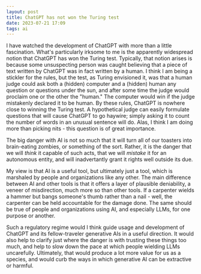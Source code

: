 ```yaml
---
layout: post 
title: ChatGPT has not won the Turing test
date: 2023-07-21 17:09
tags: ai
---
```


I have watched the development of ChatGPT with more than a little fascination. What's particularly irksome to me is the apparently widespread notion that ChatGPT has won the Turing test. Typically, that notion arises is because some unsuspecting person was caught believing that a piece of text written by ChatGPT was in fact written by a human. I think I am being a stickler for the rules, but the test, as Turing envisioned it, was that a human judge could ask both a (hidden) computer and a (hidden) human any question or questions under the sun, and after some time the judge would proclaim one or the other the "human." The computer would win if the judge mistakenly declared it to be human. By these rules, ChatGPT is nowhere close to winning the Turing test. A hypothetical judge can easily formulate questions that will cause ChatGPT to go haywire; simply asking it to count the number of words in an unusual sentence will do. Alas, I think I am doing more than picking nits - this question is of great importance.

<!--more-->

The big danger with AI is not so much that it will turn all of our toasters into brain-eating zombies, or something of the sort. Rather, it is the danger that we will *think* it capable of such acts, that we will *mistake* it for an autonomous entity, and will inadvertantly grant it rights well outside its due.

My view is that AI is a useful tool, but ultimately just a tool, which is marshaled by people and organizations like any other. The main difference between AI and other tools is that it offers a layer of plausible deniability, a veneer of misdirection, much more so than other tools. If a carpenter wields a hammer but bangs someone's thumb rather than a nail - well, the carpenter can be held accountable for the damage done. The same should be true of people and organizations using AI, and especially LLMs, for one purpose or another.

Such a regulatory regime would I think guide usage and development of ChatGPT and its fellow-traveler generative AIs in a useful direction. It would also help to clarify just where the danger is with trusting these things too much, and help to slow down the pace at which people wielding LLMs uncarefully. Ultimately, that would produce a lot more value for us as a species, and would curb the ways in which generative AI can be extractive or harmful.